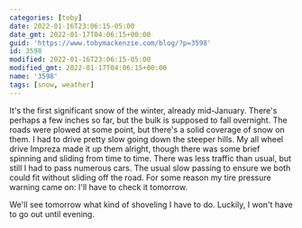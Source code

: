 ```yaml
---
categories: [toby]
date: 2022-01-16T23:06:15-05:00
date_gmt: 2022-01-17T04:06:15+00:00
guid: 'https://www.tobymackenzie.com/blog/?p=3598'
id: 3598
modified: 2022-01-16T23:06:15-05:00
modified_gmt: 2022-01-17T04:06:15+00:00
name: '3598'
tags: [snow, weather]
---
```


It's the first significant snow of the winter, already mid-January.<!--more-->  There's perhaps a few inches so far, but the bulk is supposed to fall overnight.  The roads were plowed at some point, but there's a solid coverage of snow on them.  I had to drive pretty slow going down the steeper hills.  My all wheel drive Impreza made it up them alright, though there was some brief spinning and sliding from time to time.  There was less traffic than usual, but still I had to pass numerous cars.  The usual slow passing to ensure we both could fit without sliding off the road.  For some reason my tire pressure warning came on:  I'll have to check it tomorrow.

We'll see tomorrow what kind of shoveling I have to do.  Luckily, I won't have to go out until evening.
